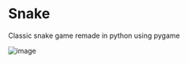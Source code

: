 # Snake
Classic snake game remade in python using pygame

![image](https://user-images.githubusercontent.com/96302110/189720671-2b0bb8b7-67a2-4c34-865c-63ff7ae6cbb9.png)
